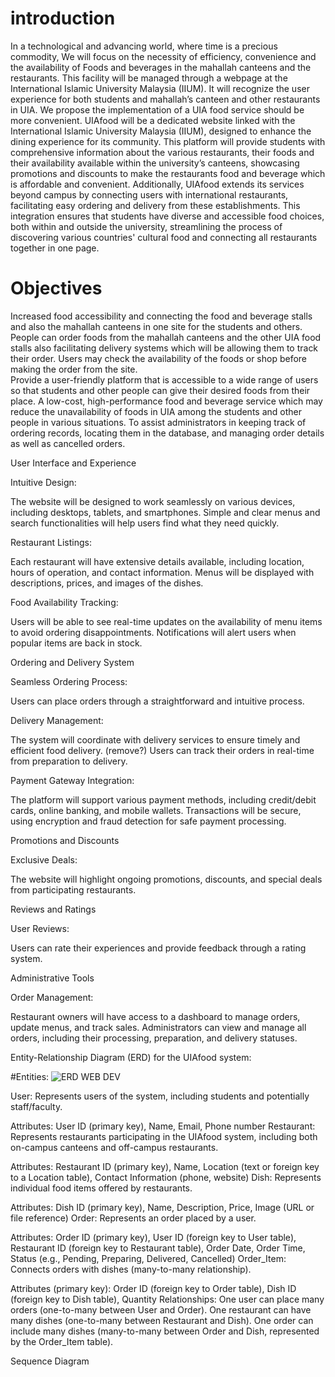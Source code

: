 
# introduction
In a technological and advancing world, where time is a precious commodity, We will focus on  the necessity of efficiency, convenience and the availability of Foods and beverages in the mahallah canteens and the restaurants. This facility will be managed through a webpage at the International Islamic University Malaysia (IIUM). It will recognize the user experience for both students and mahallah’s canteen and other restaurants in UIA. 
We propose the implementation of a UIA food service should be more convenient. UIAfood will be a dedicated website linked with the International Islamic University Malaysia (IIUM), designed to enhance the dining experience for its community. This platform will provide students with comprehensive information about the various restaurants, their foods and their availability available within the university’s canteens, showcasing promotions and discounts to make the restaurants food and beverage which is affordable and convenient. Additionally, UIAfood extends its services beyond campus by connecting users with international restaurants, facilitating easy ordering and delivery from these establishments.
 This integration ensures that students have diverse and accessible food choices, both within and outside the university, streamlining the process of discovering various countries' cultural food and connecting all restaurants together in one page. 

# Objectives
Increased food accessibility and connecting the food and beverage stalls and also the mahallah canteens in one site for the students and others.
People can order foods from the mahallah canteens and the other UIA food stalls also facilitating delivery systems which will be allowing them to track their order.
Users may check the availability of the foods or shop before making the order from the site.     
Provide a user-friendly platform that is accessible to a wide range of users so that students and other people can give their desired foods from their place.
A low-cost, high-performance food and beverage service which may reduce the unavailability of foods in UIA among the students and other people in various situations.
To assist administrators in keeping track of ordering records, locating them in the database, and managing order details as well as cancelled orders.

					 				
			
User Interface and Experience

Intuitive Design:


The website will be designed to work seamlessly on various devices, including desktops, tablets, and smartphones.
Simple and clear menus and search functionalities will help users find what they need quickly.

Restaurant Listings:


Each restaurant will have extensive details available, including location, hours of operation, and contact information.
Menus will be displayed with descriptions, prices, and images of the dishes.

Food Availability Tracking:

Users will be able to see real-time updates on the availability of menu items to avoid ordering disappointments.
Notifications will alert users when popular items are back in stock.

Ordering and Delivery System

Seamless Ordering Process:

Users can place orders through a straightforward and intuitive process.

Delivery Management:

The system will coordinate with delivery services to ensure timely and efficient food delivery. (remove?)
Users can track their orders in real-time from preparation to delivery.

Payment Gateway Integration:

The platform will support various payment methods, including credit/debit cards, online banking, and mobile wallets.
Transactions will be secure, using encryption and fraud detection for safe payment processing.

Promotions and Discounts

Exclusive Deals:

The website will highlight ongoing promotions, discounts, and special deals from participating restaurants.

Reviews and Ratings

User Reviews:

Users can rate their experiences and provide feedback through a rating system.

Administrative Tools

Order Management:

Restaurant owners will have access to a dashboard to manage orders, update menus, and track sales.
Administrators can view and manage all orders, including their processing, preparation, and delivery statuses.


Entity-Relationship Diagram (ERD) for the UIAfood system:


#Entities:
![ERD WEB DEV](https://github.com/tanvironb/webdev/assets/170326332/7db17011-9c5c-46b4-b2de-2de0c9f03f91)

User: Represents users of the system, including students and potentially staff/faculty.


Attributes: User ID (primary key), Name, Email, Phone number
Restaurant: Represents restaurants participating in the UIAfood system, including both on-campus canteens and off-campus restaurants.


Attributes: Restaurant ID (primary key), Name, Location (text or foreign key to a Location table), Contact Information (phone, website)
Dish: Represents individual food items offered by restaurants.


Attributes: Dish ID (primary key), Name, Description, Price, Image (URL or file reference)
Order: Represents an order placed by a user.


Attributes: Order ID (primary key), User ID (foreign key to User table), Restaurant ID (foreign key to Restaurant table), Order Date, Order Time, Status (e.g., Pending, Preparing, Delivered, Cancelled)
Order_Item: Connects orders with dishes (many-to-many relationship).


Attributes (primary key): Order ID (foreign key to Order table), Dish ID (foreign key to Dish table), Quantity
Relationships:
One user can place many orders (one-to-many between User and Order).
One restaurant can have many dishes (one-to-many between Restaurant and Dish).
One order can include many dishes (many-to-many between Order and Dish, represented by the Order_Item table).

Sequence Diagram

